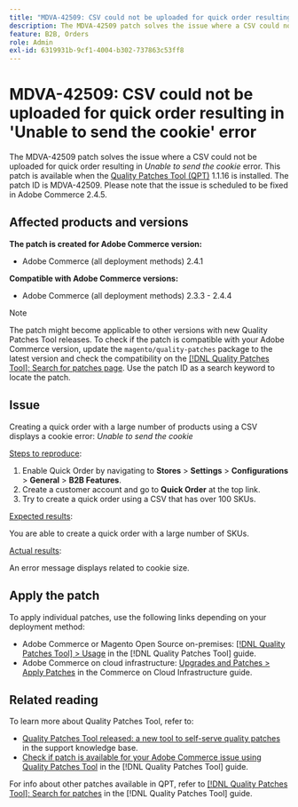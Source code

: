 ```yaml
---
title: "MDVA-42509: CSV could not be uploaded for quick order resulting in 'Unable to send the cookie' error"
description: The MDVA-42509 patch solves the issue where a CSV could not be uploaded for quick order resulting in *Unable to send the cookie* error. This patch is available when the [Quality Patches Tool (QPT)](https://experienceleague.adobe.com/en/docs/commerce-operations/tools/quality-patches-tool/quality-patches-tool-to-self-serve-quality-patches) 1.1.16 is installed. The patch ID is MDVA-42509. Please note that the issue is scheduled to be fixed in Adobe Commerce 2.4.5.
feature: B2B, Orders
role: Admin
exl-id: 6319931b-9cf1-4004-b302-737863c53ff8
---
```

# MDVA-42509: CSV could not be uploaded for quick order resulting in 'Unable to send the cookie' error

The MDVA-42509 patch solves the issue where a CSV could not be uploaded for quick order resulting in *Unable to send the cookie* error. This patch is available when the [Quality Patches Tool (QPT)](https://experienceleague.adobe.com/en/docs/commerce-operations/tools/quality-patches-tool/quality-patches-tool-to-self-serve-quality-patches) 1.1.16 is installed. The patch ID is MDVA-42509. Please note that the issue is scheduled to be fixed in Adobe Commerce 2.4.5.

## Affected products and versions

**The patch is created for Adobe Commerce version:**

* Adobe Commerce (all deployment methods) 2.4.1

**Compatible with Adobe Commerce versions:**

* Adobe Commerce (all deployment methods) 2.3.3 - 2.4.4

>[!NOTE]
>
>The patch might become applicable to other versions with new Quality Patches Tool releases. To check if the patch is compatible with your Adobe Commerce version, update the `magento/quality-patches` package to the latest version and check the compatibility on the [[!DNL Quality Patches Tool]: Search for patches page](https://experienceleague.adobe.com/en/docs/commerce-operations/tools/quality-patches-tool/quality-patches-tool-to-self-serve-quality-patches). Use the patch ID as a search keyword to locate the patch.

## Issue

Creating a quick order with a large number of products using a CSV displays a cookie error: *Unable to send the cookie*

<u>Steps to reproduce</u>:

1. Enable Quick Order by navigating to **Stores** > **Settings** > **Configurations** > **General** > **B2B Features**.
1. Create a customer account and go to **Quick Order** at the top link.
1. Try to create a quick order using a CSV that has over 100 SKUs.

<u>Expected results</u>:

You are able to create a quick order with a large number of SKUs.

<u>Actual results</u>:

An error message displays related to cookie size.

## Apply the patch

To apply individual patches, use the following links depending on your deployment method:

* Adobe Commerce or Magento Open Source on-premises: [[!DNL Quality Patches Tool] > Usage](/help/tools/quality-patches-tool/usage.md) in the [!DNL Quality Patches Tool] guide.
* Adobe Commerce on cloud infrastructure: [Upgrades and Patches > Apply Patches](https://experienceleague.adobe.com/docs/commerce-cloud-service/user-guide/develop/upgrade/apply-patches.html) in the Commerce on Cloud Infrastructure guide.

## Related reading

To learn more about Quality Patches Tool, refer to:

* [Quality Patches Tool released: a new tool to self-serve quality patches](https://experienceleague.adobe.com/en/docs/commerce-operations/tools/quality-patches-tool/quality-patches-tool-to-self-serve-quality-patches) in the support knowledge base.
* [Check if patch is available for your Adobe Commerce issue using Quality Patches Tool](/help/tools/quality-patches-tool/patches-available-in-qpt/check-patch-for-magento-issue-with-magento-quality-patches.md) in the [!DNL Quality Patches Tool] guide.

For info about other patches available in QPT, refer to [[!DNL Quality Patches Tool]: Search for patches](https://experienceleague.adobe.com/tools/commerce-quality-patches/index.html) in the [!DNL Quality Patches Tool] guide.
